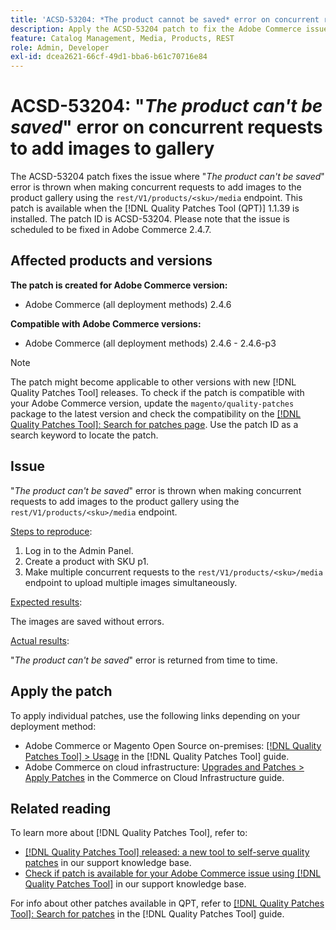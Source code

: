 ```yaml
---
title: 'ACSD-53204: *The product cannot be saved* error on concurrent requests to add images to gallery'
description: Apply the ACSD-53204 patch to fix the Adobe Commerce issue where *The product can't be saved* error is thrown when making concurrent requests to add images to the product gallery using the rest/V1/products/&lt;sku&gt;/media endpoint.
feature: Catalog Management, Media, Products, REST
role: Admin, Developer
exl-id: dcea2621-66cf-49d1-bba6-b61c70716e84
---
```

# ACSD-53204: "*The product can't be saved*" error on concurrent requests to add images to gallery

The ACSD-53204 patch fixes the issue where "*The product can't be saved*" error is thrown when making concurrent requests to add images to the product gallery using the `rest/V1/products/<sku>/media` endpoint. This patch is available when the [!DNL Quality Patches Tool (QPT)] 1.1.39 is installed. The patch ID is ACSD-53204. Please note that the issue is scheduled to be fixed in Adobe Commerce 2.4.7.

## Affected products and versions

**The patch is created for Adobe Commerce version:**

* Adobe Commerce (all deployment methods) 2.4.6

**Compatible with Adobe Commerce versions:**

* Adobe Commerce (all deployment methods) 2.4.6 - 2.4.6-p3

>[!NOTE]
>
>The patch might become applicable to other versions with new [!DNL Quality Patches Tool] releases. To check if the patch is compatible with your Adobe Commerce version, update the `magento/quality-patches` package to the latest version and check the compatibility on the [[!DNL Quality Patches Tool]: Search for patches page](https://experienceleague.adobe.com/tools/commerce-quality-patches/index.html). Use the patch ID as a search keyword to locate the patch.

## Issue

"*The product can't be saved*" error is thrown when making concurrent requests to add images to the product gallery using the `rest/V1/products/<sku>/media` endpoint.

<u>Steps to reproduce</u>:

1. Log in to the Admin Panel.
1. Create a product with SKU p1.
1. Make multiple concurrent requests to the `rest/V1/products/<sku>/media` endpoint to upload multiple images simultaneously.

<u>Expected results</u>:

The images are saved without errors.

<u>Actual results</u>:

"*The product can't be saved*" error is returned from time to time.

## Apply the patch

To apply individual patches, use the following links depending on your deployment method:

* Adobe Commerce or Magento Open Source on-premises: [[!DNL Quality Patches Tool] > Usage](https://experienceleague.adobe.com/docs/commerce-operations/tools/quality-patches-tool/usage.html) in the [!DNL Quality Patches Tool] guide.
* Adobe Commerce on cloud infrastructure: [Upgrades and Patches > Apply Patches](https://experienceleague.adobe.com/docs/commerce-cloud-service/user-guide/develop/upgrade/apply-patches.html) in the Commerce on Cloud Infrastructure guide.

## Related reading

To learn more about [!DNL Quality Patches Tool], refer to:

* [[!DNL Quality Patches Tool] released: a new tool to self-serve quality patches](https://experienceleague.adobe.com/en/docs/commerce-knowledge-base/kb/announcements/commerce-announcements/magento-quality-patches-released-new-tool-to-self-serve-quality-patches) in our support knowledge base.
* [Check if patch is available for your Adobe Commerce issue using [!DNL Quality Patches Tool]](/help/tools/quality-patches-tool/patches-available-in-qpt/check-patch-for-magento-issue-with-magento-quality-patches.md) in our support knowledge base.

For info about other patches available in QPT, refer to [[!DNL Quality Patches Tool]: Search for patches](https://experienceleague.adobe.com/tools/commerce-quality-patches/index.html) in the [!DNL Quality Patches Tool] guide.
